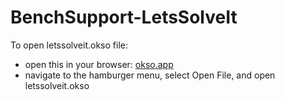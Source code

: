 # BenchSupport-LetsSolveIt

To open letssolveit.okso file: 
  - open this in your browser: [okso.app](okso.app)
  - navigate to the hamburger menu, select Open File, and open letssolveit.okso 
